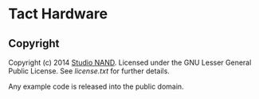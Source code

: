 # Tact Hardware

## Copyright
Copyright (c) 2014 [Studio NAND](http://www.nand.io). Licensed under the GNU Lesser General Public License. See *license.txt* for further details.

Any example code is released into the public domain.
